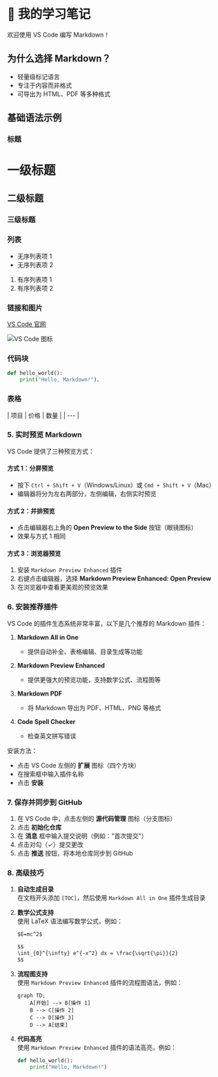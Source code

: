 # 📝 我的学习笔记

欢迎使用 VS Code 编写 Markdown！

## 为什么选择 Markdown？
- 轻量级标记语言
- 专注于内容而非格式
- 可导出为 HTML、PDF 等多种格式

## 基础语法示例

### 标题
# 一级标题
## 二级标题
### 三级标题

### 列表
- 无序列表项 1
- 无序列表项 2

1. 有序列表项 1
2. 有序列表项 2

### 链接和图片
[VS Code 官网](https://code.visualstudio.com/)

![VS Code 图标](https://code.visualstudio.com/assets/favicon.ico)

### 代码块
```python
def hello_world():
    print("Hello, Markdown!")、
```
### 表格
| 项目 | 价格 | 数量 |
| --- |



### **5. 实时预览 Markdown**
VS Code 提供了三种预览方式：

#### **方式 1：分屏预览**
- 按下 `Ctrl + Shift + V`（Windows/Linux）或 `Cmd + Shift + V`（Mac）
- 编辑器将分为左右两部分，左侧编辑，右侧实时预览

#### **方式 2：并排预览**
- 点击编辑器右上角的 **Open Preview to the Side** 按钮（眼镜图标）
- 效果与方式 1 相同

#### **方式 3：浏览器预览**
1. 安装 `Markdown Preview Enhanced` 插件
2. 右键点击编辑器，选择 **Markdown Preview Enhanced: Open Preview**
3. 在浏览器中查看更美观的预览效果


### **6. 安装推荐插件**
VS Code 的插件生态系统非常丰富，以下是几个推荐的 Markdown 插件：

1. **Markdown All in One**  
   - 提供自动补全、表格编辑、目录生成等功能

2. **Markdown Preview Enhanced**  
   - 提供更强大的预览功能，支持数学公式、流程图等

3. **Markdown PDF**  
   - 将 Markdown 导出为 PDF、HTML、PNG 等格式

4. **Code Spell Checker**  
   - 检查英文拼写错误

安装方法：
- 点击 VS Code 左侧的 **扩展** 图标（四个方块）
- 在搜索框中输入插件名称
- 点击 **安装**


### **7. 保存并同步到 GitHub**
1. 在 VS Code 中，点击左侧的 **源代码管理** 图标（分支图标）
2. 点击 **初始化仓库**
3. 在 **消息** 框中输入提交说明（例如："首次提交"）
4. 点击对勾（✓）提交更改
5. 点击 **推送** 按钮，将本地仓库同步到 GitHub


### **8. 高级技巧**
1. **自动生成目录**  
   在文档开头添加 `[TOC]`，然后使用 `Markdown All in One` 插件生成目录

2. **数学公式支持**  
   使用 LaTeX 语法编写数学公式，例如：  
   ```markdown
   $E=mc^2$

   $$
   \int_{0}^{\infty} e^{-x^2} dx = \frac{\sqrt{\pi}}{2}
   $$

3. **流程图支持**  
   使用 `Markdown Preview Enhanced` 插件的流程图语法，例如：  
   ```mermaid
   graph TD;
       A[开始] --> B[操作 1]
       B --> C[操作 2]
       C --> D[操作 3]
       D --> A[结束]
   ```

4. **代码高亮**  
   使用 `Markdown Preview Enhanced` 插件的语法高亮，例如：  

   ```python
   def hello_world():
       print("Hello, Markdown!")
   ```
